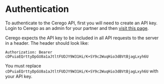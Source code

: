 # Authentication

To authenticate to the Cerego API, first you will need to create an API key. Login to Cerego as an admin for your partner and then [visit this page](https://cerego.com/app/nav/partners/api_users). 

Cerego expects the API key to be included in all API requests to the server in a header. The header should look like:

`Authorization: Bearer cDPuiaEQrttyDpGU8a1aJtltFUDJY9W31Hi/K+SY9c2WuqHio3dBVtBjagLxyh6U`

<aside class="notice">
You must replace <code>cDPuiaEQrttyDpGU8a1aJtltFUDJY9W31Hi/K+SY9c2WuqHio3dBVtBjagLxyh6U</code> with your API key.
</aside>

